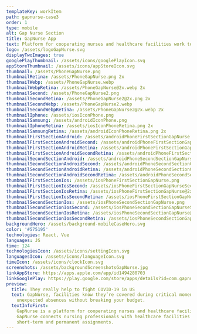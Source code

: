 ```yaml
---
templateKey: workItem
path: gapnurse-case3
order: 1
type: mobile
alt: Gap Nurse Section
title: GapNurse App
text: Platform for cooperating nurses and healthcare facilities work together
logo: /assets/logoGapNurse.svg
displayTwoImages: true
googlePlayThumbnail: /assets/icons/googlePlayIcon.svg
appStoreThumbnail: /assets/icons/appStoreIcon.svg
thumbnail: /assets/PhoneGapNurse.png
thumbnailRetina: /assets/PhoneGapNurse.png 2x
thumbnailWebp: /assets/PhoneGapNurse.webp
thumbnailWebpRetina: /assets/PhoneGapNurse@2x.webp 2x
thumbnailSecond: /assets/PhoneGapNurse2.png
thumbnailSecondRetina: /assets/PhoneGapNurse2@2x.png 2x
thumbnailSecondWebp: /assets/PhoneGapNurse2.webp
thumbnailSecondWebpRetina: /assets/PhoneGapNurse2@2x.webp 2x
thumbnailIphone: /assets/iosIconPhone.png
thumbnailSamsung: /assets/androidIconPhone.png
thumbnailIphoneRetina: /assets/iosIconPhoneRetina.png 2x
thumbnailSamsungRetina: /assets/androidIconPhoneRetina.png 2x
thumbnailFirstSectionAndroid: /assets/androidPhoneFirstSectionGapNurse.png
thumbnailFirstSectionAndroidSecond: /assets/androidPhoneFirstSectionGapNurseSecond.png
thumbnailFirstSectionAndroidRetina: /assets/androidPhoneFirstSectionGapNurse@2x.png 2x
thumbnailFirstSectionAndroidSecondRetina: /assets/androidPhoneFirstSectionGapNurseSecond@2x.png 2x
thumbnailSecondSectionAndroid: /assets/androidPhoneSecondSectionGapNurse.png
thumbnailSecondSectionAndroidSecond: /assets/androidPhoneSecondSectionGapNurseSecond.png
thumbnailSecondSectionAndroidRetina: /assets/androidPhoneSecondSectionGapNurse@2x.png 2x
thumbnailSecondSectionAndroidSecondRetina: /assets/androidPhoneSecondSectionGapNurseSecond@2x.png 2x
thumbnailFirstSectionIos: /assets/iosPhoneFirstSectionGapNurse.png
thumbnailFirstSectionIosSecond: /assets/iosPhoneFirstSectionGapNurseSecond.png
thumbnailFirstSectionIosRetina: /assets/iosPhoneFirstSectionGapNurse@2x.png 2x
thumbnailFirstSectionIosSecondRetina: /assets/iosPhoneFirstSectionGapNurseSecond@2x.png 2x
thumbnailSecondSectionIos: /assets/iosPhoneSecondSectionGapNurse.png
thumbnailSecondSectionIosSecond: /assets/iosPhoneSecondSectionGapNurseSecond.png
thumbnailSecondSectionIosRetina: /assets/iosPhoneSecondSectionGapNurse@2x.png 2x
thumbnailSecondSectionIosSecondRetina: /assets/iosPhoneSecondSectionGapNurseSecond@2x.png 2x
backgroundHero: /assets/background-mobileCaseHero.svg
color: '#575195'
technologies: React, Vue
languages: JS
time: 124
technologiesIcon: /assets/icons/settingIcon.svg
languagesIcon: /assets/icons/languageIcon.svg
timeIcon: /assets/icons/clockIcon.svg
screenshots: /assets/backgroundScreenshotsGapNurse.jpg
linkAppStore: https://apps.apple.com/app/id1494280703
linkGooglePlay: https://play.google.com/store/apps/details?id=com.gapnurse
preview:
  title: They really help to fight COVID-19 in US
  text: GapNurse, facilities know they’re covered during critical moments and
    unexpected absences without breaking your budget.
  textInfoFirst:
    GapNurse is a platform for cooperating nurses and healthcare facilities work together.
    GapNurse connects nursing professionals with healthcare facilities to fill hourly,
    short-term and permanent assignments.
---
```

